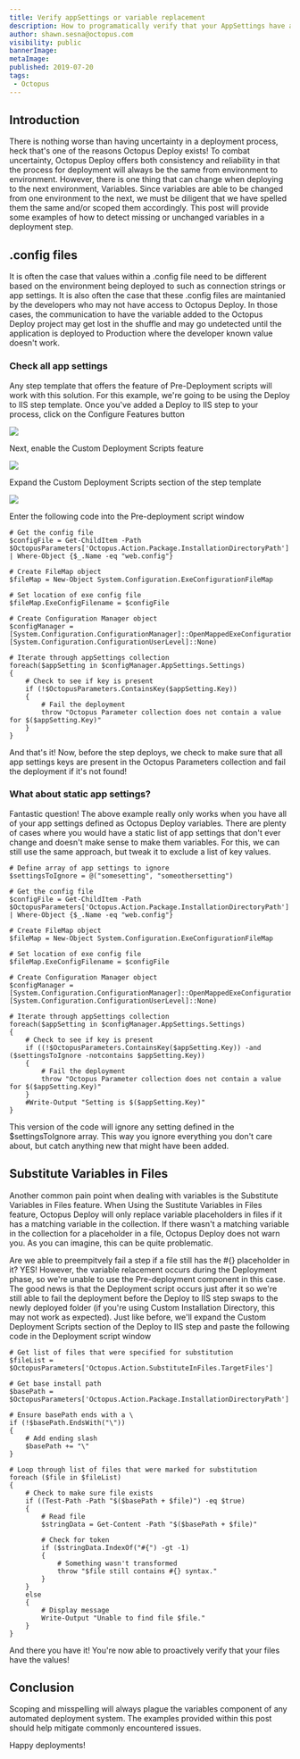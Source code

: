 ```yaml
---
title: Verify appSettings or variable replacement
description: How to programatically verify that your AppSettings have a matching Octopus Deploy variable defined and/or verify all variable replacement in files succeeded.
author: shawn.sesna@octopus.com
visibility: public
bannerImage: 
metaImage: 
published: 2019-07-20
tags:
 - Octopus
---
```


## Introduction
There is nothing worse than having uncertainty in a deployment process, heck that's one of the reasons Octopus Deploy exists!  To combat uncertainty, Octopus Deploy offers both consistency and reliability in that the process for deployment will always be the same from environment to environment.  However, there is one thing that can change when deploying to the next environment, Variables.  Since variables are able to be changed from one environment to the next, we must be diligent that we have spelled them the same and/or scoped them accordingly.  This post will provide some examples of how to detect missing or unchanged variables in a deployment step.

## .config files
It is often the case that values within a .config file need to be different based on the environment being deployed to such as connection strings or app settings.  It is also often the case that these .config files are maintanied by the developers who may not have access to Octopus Deploy.  In those cases, the communication to have the variable added to the Octopus Deploy project may get lost in the shuffle and may go undetected until the application is deployed to Production where the developer known value doesn't work.    

### Check all app settings
Any step template that offers the feature of Pre-Deployment scripts will work with this solution.  For this example, we're going to be using the Deploy to IIS step template.  Once you've added a Deploy to IIS step to your process, click on the Configure Features button

![](configure-features.png)

Next, enable the Custom Deployment Scripts feature

![](enable-custom-scripts.png)

Expand the Custom Deployment Scripts section of the step template

![](expand-section.png)

Enter the following code into the Pre-deployment script window

```PS
# Get the config file
$configFile = Get-ChildItem -Path $OctopusParameters['Octopus.Action.Package.InstallationDirectoryPath'] | Where-Object {$_.Name -eq "web.config"}

# Create FileMap object
$fileMap = New-Object System.Configuration.ExeConfigurationFileMap

# Set location of exe config file
$fileMap.ExeConfigFilename = $configFile

# Create Configuration Manager object
$configManager = [System.Configuration.ConfigurationManager]::OpenMappedExeConfiguration($fileMap, [System.Configuration.ConfigurationUserLevel]::None)

# Iterate through appSettings collection
foreach($appSetting in $configManager.AppSettings.Settings)
{
	# Check to see if key is present
    if (!$OctopusParameters.ContainsKey($appSetting.Key))
    {
    	# Fail the deployment
        throw "Octopus Parameter collection does not contain a value for $($appSetting.Key)"
    }
}
```

And that's it!  Now, before the step deploys, we check to make sure that all app settings keys are present in the Octopus Parameters collection and fail the deployment if it's not found!

### What about static app settings?
Fantastic question!  The above example really only works when you have all of your app settings defined as Octopus Deploy variables.  There are plenty of cases where you would have a static list of app settings that don't ever change and doesn't make sense to make them variables.  For this, we can still use the same approach, but tweak it to exclude a list of key values.

```PS
# Define array of app settings to ignore
$settingsToIgnore = @("somesetting", "someothersetting")

# Get the config file
$configFile = Get-ChildItem -Path $OctopusParameters['Octopus.Action.Package.InstallationDirectoryPath'] | Where-Object {$_.Name -eq "web.config"}

# Create FileMap object
$fileMap = New-Object System.Configuration.ExeConfigurationFileMap

# Set location of exe config file
$fileMap.ExeConfigFilename = $configFile

# Create Configuration Manager object
$configManager = [System.Configuration.ConfigurationManager]::OpenMappedExeConfiguration($fileMap, [System.Configuration.ConfigurationUserLevel]::None)

# Iterate through appSettings collection
foreach($appSetting in $configManager.AppSettings.Settings)
{
	# Check to see if key is present
    if ((!$OctopusParameters.ContainsKey($appSetting.Key)) -and ($settingsToIgnore -notcontains $appSetting.Key))
    {
    	# Fail the deployment
        throw "Octopus Parameter collection does not contain a value for $($appSetting.Key)"
    }
    #Write-Output "Setting is $($appSetting.Key)"
}
```
This version of the code will ignore any setting defined in the $settingsToIgnore array.  This way you ignore everything you don't care about, but catch anything new that might have been added.

## Substitute Variables in Files
Another common pain point when dealing with variables is the Substitute Variables in Files feature.  When Using the Sustitute Variables in Files feature, Octopus Deploy will only replace variable placeholders in files if it has a matching variable in the collection. If there wasn't a matching variable in the collection for a placeholder in a file, Octopus Deploy does not warn you.  As you can imagine, this can be quite problematic. 

 Are we able to preempitvely fail a step if a file still has the #{} placeholder in it?  YES!  However, the variable relacement occurs during the Deployment phase, so we're unable to use the Pre-deployment component in this case.  The good news is that the Deployment script occurs just after it so we're still able to fail the deployment before the Deploy to IIS step swaps to the newly deployed folder (if you're using Custom Installation Directory, this may not work as expected).  Just like before, we'll expand the Custom Deployment Scripts section of the Deploy to IIS step and paste the following code in the Deployment script window

```PS
# Get list of files that were specified for substitution
$fileList = $OctopusParameters['Octopus.Action.SubstituteInFiles.TargetFiles']

# Get base install path
$basePath = $OctopusParameters['Octopus.Action.Package.InstallationDirectoryPath']

# Ensure basePath ends with a \
if (!$basePath.EndsWith("\"))
{
	# Add ending slash
    $basePath += "\"
}

# Loop through list of files that were marked for substitution
foreach ($file in $fileList)
{
	# Check to make sure file exists
    if ((Test-Path -Path "$($basePath + $file)") -eq $true)
    {
    	# Read file
        $stringData = Get-Content -Path "$($basePath + $file)"
        
        # Check for token
        if ($stringData.IndexOf("#{") -gt -1)
        {
        	# Something wasn't transformed
            throw "$file still contains #{} syntax."
        }
    }
    else
    {
    	# Display message
        Write-Output "Unable to find file $file."
    }
}
```

And there you have it!  You're now able to proactively verify that your files have the values!

## Conclusion
Scoping and misspelling will always plague the variables component of any automated deployment system.  The examples provided within this post should help mitigate commonly encountered issues.

Happy deployments!